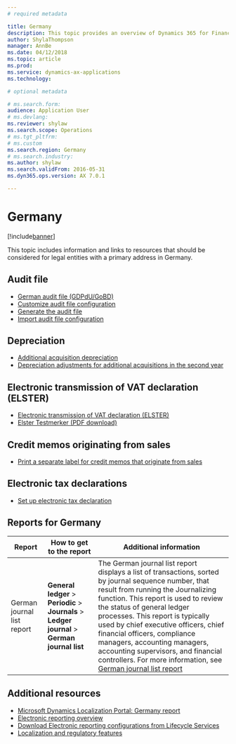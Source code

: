 ```yaml
---
# required metadata

title: Germany
description: This topic provides an overview of Dynamics 365 for Finance and Operations functionality that is specific to Germany.
author: ShylaThompson
manager: AnnBe
ms.date: 04/12/2018
ms.topic: article
ms.prod: 
ms.service: dynamics-ax-applications
ms.technology: 

# optional metadata

# ms.search.form:
audience: Application User
# ms.devlang: 
ms.reviewer: shylaw
ms.search.scope: Operations
# ms.tgt_pltfrm: 
# ms.custom
ms.search.region: Germany
# ms.search.industry: 
ms.author: shylaw
ms.search.validFrom: 2016-05-31
ms.dyn365.ops.version: AX 7.0.1

---
```


# Germany

[!include[banner](../includes/banner.md)]

This topic includes information and links to resources that should be considered for legal entities with a primary address in Germany.

## Audit file
- [German audit file (GDPdU/GoBD)](emea-deu-gdpdu-audit-data-export.md)
- [Customize audit file configuration](/tasks/customize-german-audit-file-configuration.md)
- [Generate the audit file](/tasks/german-audit-file.md)
- [Import audit file configuration](/tasks/import-german-audit-file-configuration.md)

## Depreciation
-   [Additional acquisition depreciation](emea-deu-additional-acquisition-depreciation.md)
-   [Depreciation adjustments for additional acquisitions in the second year](/tasks/de-00002-depreciation.md)

## Electronic transmission of VAT declaration (ELSTER)
- [Electronic transmission of VAT declaration (ELSTER)](/tasks/de-00003-electronic-transmission-elster.md)
- [Elster Testmerker (PDF download)](https://msdnshared.blob.core.windows.net/media/2018/04/Dyn365_ElsterTestmerker.pdf)

## Credit memos originating from sales
-   [Print a separate label for credit memos that originate from sales](emea-deu-print-separate-label-credit-memo-originating-sales.md)

## Electronic tax declarations
-   [Set up electronic tax declaration](/tasks/setup-electronic-tax-declaration-germany.md)


## Reports for Germany

| Report                     | How to get to the report | Additional information                 |
|----------------------------|--------------------------|----------------------------------------|
|German journal list report| **General ledger** > **Periodic** > **Journals** > **Ledger journal** > **German journal list**|The German journal list report displays a list of transactions, sorted by journal sequence number, that result from running the Journalizing function. This report is used to review the status of general ledger processes. This report is typically used by chief executive officers, chief financial officers, compliance managers, accounting managers, accounting supervisors, and financial controllers. For more information, see [German journal list report](emea-deu-journal-list-report.md)| 

## Additional resources
- [Microsoft Dynamics Localization Portal: Germany report](https://mbs.microsoft.com/files/customer/AX/Support/supportnews/Germany.html)
- [Electronic reporting overview](../../dev-itpro/analytics/general-electronic-reporting.md)
- [Download Electronic reporting configurations from Lifecycle Services](../../dev-itpro/analytics/download-electronic-reporting-configurations)
- [Localization and regulatory features](../../dev-itpro/lcs-solutions/country-region.md?toc=/fin-and-ops/toc.json)
